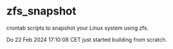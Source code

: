 # zfs_snapshot
crontab scripts to snapshot your Linux system using zfs.

Do 22 Feb 2024 17:10:08 CET
just started building from scratch.
